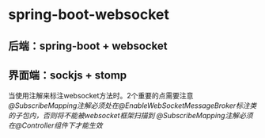 # spring-boot-websocket

<h2>后端：spring-boot + websocket</h2>
<h2>界面端：sockjs + stomp</h2>
当使用注解来标注websocket方法时。2个重要的点需要注意
<i>@SubscribeMapping注解必须处在@EnableWebSocketMessageBroker标注类的子包内，否则将不能被websocket框架扫描到</i>
<i>@SubscribeMapping注解必须在@Controller组件下才能生效</i>


